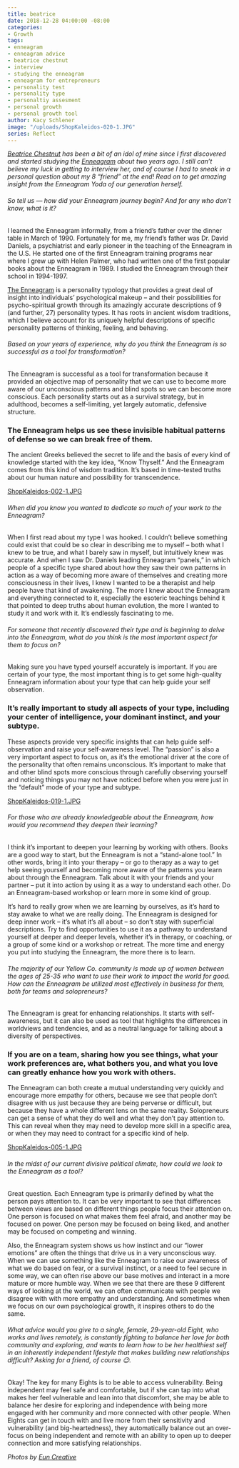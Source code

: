 ```yaml
---
title: beatrice
date: 2018-12-28 04:00:00 -08:00
categories:
- Growth
tags:
- enneagram
- enneagram advice
- beatrice chestnut
- interview
- studying the enneagram
- enneagram for entrepreneurs
- personality test
- personality type
- personaltiy assesment
- personal growth
- personal growth tool
author: Kacy Schlener
image: "/uploads/ShopKaleidos-020-1.JPG"
series: Reflect
---
```


_[Beatrice Chestnut](https://beatricechestnut.com/) has been a bit of an idol of mine since I first discovered and started studying the [Enneagram](https://www.enneagraminstitute.com/) about two years ago. I still can’t believe my luck in getting to interview her, and of course I had to sneak in a personal question about my 8 “friend” at the end! Read on to get amazing insight from the Enneagram Yoda of our generation herself._

###### So tell us — how did your Enneagram journey begin? And for any who don’t know, what is it? 

I learned the Enneagram informally, from a friend’s father over the dinner table in March of 1990. Fortunately for me, my friend’s father was Dr. David Daniels, a psychiatrist and early pioneer in the teaching of the Enneagram in the U.S. He started one of the first Enneagram training programs near where I grew up with Helen Palmer, who had written one of the first popular books about the Enneagram in 1989. I studied the Enneagram through their school in 1994-1997.

[The Enneagram](https://www.enneagraminstitute.com/) is a personality typology that provides a great deal of insight into individuals’ psychological makeup – and their possibilities for psycho-spiritual growth through its amazingly accurate descriptions of 9 (and further, 27) personality types. It has roots in ancient wisdom traditions, which I believe account for its uniquely helpful descriptions of specific personality patterns of thinking, feeling, and behaving.

###### Based on your years of experience, why do you think the Enneagram is so successful as a tool for transformation?

The Enneagram is successful as a tool for transformation because it provided an objective map of personality that we can use to become more aware of our unconscious patterns and blind spots so we can become more conscious. Each personality starts out as a survival strategy, but in adulthood, becomes a self-limiting, yet largely automatic, defensive structure. 

### The Enneagram helps us see these invisible habitual patterns of defense so we can break free of them. 

The ancient Greeks believed the secret to life and the basis of every kind of knowledge started with the key idea, “Know Thyself.” And the Enneagram comes from this kind of wisdom tradition. It’s based in time-tested truths about our human nature and possibility for transcendence. 

[ShopKaleidos-002-1.JPG](/uploads/ShopKaleidos-002-1.JPG)

###### When did you know you wanted to dedicate so much of your work to the Enneagram?

When I first read about my type I was hooked. I couldn’t believe something could exist that could be so clear in describing me to myself – both what I knew to be true, and what I barely saw in myself, but intuitively knew was accurate. And when I saw Dr. Daniels leading Enneagram “panels,” in which people of a specific type shared about how they saw their own patterns in action as a way of becoming more aware of themselves and creating more consciousness in their lives, I knew I wanted to be a therapist and help people have that kind of awakening. The more I knew about the Enneagram and everything connected to it, especially the esoteric teachings behind it that pointed to deep truths about human evolution, the more I wanted to study it and work with it. It’s endlessly fascinating to me. 

###### For someone that recently discovered their type and is beginning to delve into the Enneagram, what do you think is the most important aspect for them to focus on?

Making sure you have typed yourself accurately is important. If you are certain of your type, the most important thing is to get some high-quality Enneagram information about your type that can help guide your self observation. 

### It’s really important to study all aspects of your type, including your center of intelligence, your dominant instinct, and your subtype.

These aspects provide very specific insights that can help guide self-observation and raise your self-awareness level. The “passion” is also a very important aspect to focus on, as it’s the emotional driver at the core of the personality that often remains unconscious. It’s important to make that and other blind spots more conscious through carefully observing yourself and noticing things you may not have noticed before when you were just in the “default” mode of your type and subtype. 

[ShopKaleidos-019-1.JPG](/uploads/ShopKaleidos-019-1.JPG)

###### For those who are already knowledgeable about the Enneagram, how would you recommend they deepen their learning? 

I think it’s important to deepen your learning by working with others. Books are a good way to start, but the Enneagram is not a “stand-alone tool.” In other words, bring it into your therapy – or go to therapy as a way to get help seeing yourself and becoming more aware of the patterns you learn about through the Enneagram. Talk about it with your friends and your partner – put it into action by using it as a way to understand each other. Do an Enneagram-based workshop or learn more in some kind of group. 

It’s hard to really grow when we are learning by ourselves, as it’s hard to stay awake to what we are really doing. The Enneagram is designed for deep inner work – it’s what it’s all about – so don’t stay with superficial descriptions. Try to find opportunities to use it as a pathway to understand yourself at deeper and deeper levels, whether it’s in therapy, or coaching, or a group of some kind or a workshop or retreat. The more time and energy you put into studying the Enneagram, the more there is to learn. 

###### The majority of our Yellow Co. community is made up of women between the ages of 25-35 who want to use their work to impact the world for good. How can the Enneagram be utilized most effectively in business for them, both for teams and solopreneurs? 

The Enneagram is great for enhancing relationships. It starts with self-awareness, but it can also be used as tool that highlights the differences in worldviews and tendencies, and as a neutral language for talking about a diversity of perspectives. 

### If you are on a team, sharing how you see things, what your work preferences are, what bothers you, and what you love can greatly enhance how you work with others. 

The Enneagram can both create a mutual understanding very quickly and encourage more empathy for others, because we see that people don’t disagree with us just because they are being perverse or difficult, but because they have a whole different lens on the same reality. Solopreneurs can get a sense of what they do well and what they don’t pay attention to. This can reveal when they may need to develop more skill in a specific area, or when they may need to contract for a specific kind of help.

[ShopKaleidos-005-1.JPG](/uploads/ShopKaleidos-005-1.JPG)

###### In the midst of our current divisive political climate, how could we look to the Enneagram as a tool? 

Great question. Each Enneagram type is primarily defined by what the person pays attention to. It can be very important to see that differences between views are based on different things people focus their attention on. One person is focused on what makes them feel afraid, and another may be focused on power. One person may be focused on being liked, and another may be focused on competing and winning. 

Also, the Enneagram system shows us how instinct and our “lower emotions” are often the things that drive us in a very unconscious way. When we can use something like the Enneagram to raise our awareness of what we do based on fear, or a survival instinct, or a need to feel secure in some way, we can often rise above our base motives and interact in a more mature or more humble way. When we see that there are these 9 different ways of looking at the world, we can often communicate with people we disagree with with more empathy and understanding. And sometimes when we focus on our own psychological growth, it inspires others to do the same.    

###### What advice would you give to a single, female, 29-year-old Eight, who works and lives remotely, is constantly fighting to balance her love for both community and exploring, and wants to learn how to be her healthiest self in an inherently independent lifestyle that makes building new relationships difficult? Asking for a friend, of course 😉. 

Okay! The key for many Eights is to be able to access vulnerability. Being independent may feel safe and comfortable, but if she can tap into what makes her feel vulnerable and lean into that discomfort, she may be able to balance her desire for exploring and independence with being more engaged with her community and more connected with other people. When Eights can get in touch with and live more from their sensitivity and vulnerability (and big-heartedness), they automatically balance out an over-focus on being independent and remote with an ability to open up to deeper connection and more satisfying relationships. 

_Photos by [Eun Creative](http://www.euncreative.com/)_